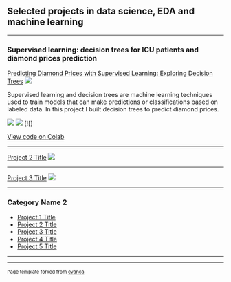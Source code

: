 ## Selected projects in data science, EDA and machine learning

---

### Supervised learning: decision trees for ICU patients and diamond prices prediction

[Predicting Diamond Prices with Supervised Learning: Exploring Decision Trees](/sample_page)
<img src="images/Boxplots_diamonds.jpg?raw=true"/>

Supervised learning and decision trees are machine learning techniques used to train models that can make predictions or classifications based on labeled data. In this project I built decision trees to predict diamond prices.

[![](https://img.shields.io/badge/Python-white?logo=Python)](#) [![](https://img.shields.io/badge/Jupyter-white?logo=Jupyter)](#) [![]

[View code on Colab](https://colab.research.google.com/drive/1NZuU_dUReNAirX1UePdlmN2fgey0lmKI?authuser=1#scrollTo=X1iYpkSm2_2q)



---
[Project 2 Title](/pdf/sample_presentation.pdf)
<img src="images/dummy_thumbnail.jpg?raw=true"/>

---
[Project 3 Title](http://example.com/)
<img src="images/dummy_thumbnail.jpg?raw=true"/>

---

### Category Name 2

- [Project 1 Title](http://example.com/)
- [Project 2 Title](http://example.com/)
- [Project 3 Title](http://example.com/)
- [Project 4 Title](http://example.com/)
- [Project 5 Title](http://example.com/)

---



---
<p style="font-size:11px">Page template forked from <a href="https://github.com/evanca/quick-portfolio">evanca</a></p>
<!-- Remove above link if you don't want to attibute -->

